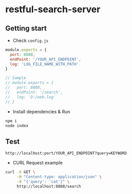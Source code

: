 # restful-search-server

## Getting start

- Check `config.js`

```javascript
module.exports = {
  port: 8088,
  endPoint: '/YOUR_API_ENDPOINT',
  log: 'LOG_FILE_NAME_WITH_PATH'
}

// Sample
// module.exports = {
//   port: 8088,
//   endPoint: '/search',
//   log: 'D:/web.log'
// }
```

- Install dependencies & Run

```bash
npm i
node index
```

## Test

`http://localhost:port/YOUR_API_ENDPOINT?query=KEYWORD`

- CURL Request example

```bash
curl -X GET \
     -H "Content-type: application/json" \
     -d "{'query': 'cat'}" \
     http://localhost:8088/search
```
